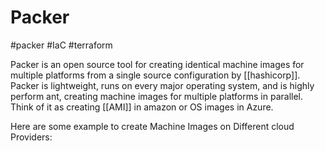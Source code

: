 # Packer
#packer #IaC #terraform 

Packer is an open source tool for creating identical machine images for multiple platforms from a single source configuration by [[hashicorp]]. Packer is lightweight, runs on every major operating system, and is highly perform ant, creating machine images for multiple platforms in parallel. Think of it as creating [[AMI]] in amazon or OS images in Azure.

Here are some example to create Machine Images on Different cloud Providers:
